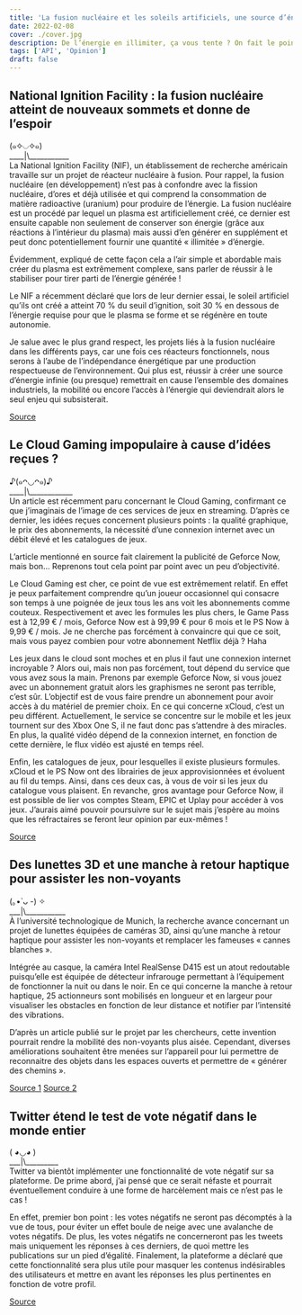 ```yaml
---
title: 'La fusion nucléaire et les soleils artificiels, une source d’énergie illimitée à portée de main'
date: 2022-02-08
cover: ./cover.jpg
description: De l’énergie en illimiter, ça vous tente ? On fait le point sur l’avancée de la recherche en fusion nucléaire, l’image du Cloud Gaming par les joueurs, des lunettes pour assister les non-voyants et une nouvelle fonctionnalité Twitter !
tags: ['API', 'Opinion']
draft: false
---
```


## National Ignition Facility : la fusion nucléaire atteint de nouveaux sommets et donne de l’espoir
(๑✧◡✧๑)       
\_\_\_\_|\\\_\_\_\_\_\_\_\_\_\_\_       
La National Ignition Facility (NIF), un établissement de recherche américain travaille sur un projet de réacteur nucléaire à fusion. Pour rappel, la fusion nucléaire (en développement) n’est pas à confondre avec la fission nucléaire, d’ores et déjà utilisée et qui comprend la consommation de matière radioactive (uranium) pour produire de l’énergie. La fusion nucléaire est un procédé par lequel un plasma est artificiellement créé, ce dernier est ensuite capable non seulement de conserver son énergie (grâce aux réactions à l’intérieur du plasma) mais aussi d’en générer en supplément et peut donc potentiellement fournir une quantité « illimitée » d’énergie.

Évidemment, expliqué de cette façon cela a l’air simple et abordable mais créer du plasma est extrêmement complexe, sans parler de réussir à le stabiliser pour tirer parti de l’énergie générée !

Le NIF a récemment déclaré que lors de leur dernier essai, le soleil artificiel qu’ils ont créé a atteint 70 % du seuil d’ignition, soit 30 % en dessous de l’énergie requise pour que le plasma se forme et se régénère en toute autonomie.

Je salue avec le plus grand respect, les projets liés à la fusion nucléaire dans les différents pays, car une fois ces réacteurs fonctionnels, nous serons à l’aube de l’indépendance énergétique par une production respectueuse de l’environnement. Qui plus est, réussir à créer une source d’énergie infinie (ou presque) remettrait en cause l’ensemble des domaines industriels, la mobilité ou encore l’accès à l’énergie qui deviendrait alors le seul enjeu qui subsisterait.

[Source](https://www.numerama.com/sciences/834473-fusion-nucleaire-comment-ce-soleil-artificiel-sest-il-approche-du-seuil-dignition.html)

## Le Cloud Gaming impopulaire à cause d’idées reçues ?
♪(๑ᴖ◡ᴖ๑)♪     
\_\_\_\_|\\\_\_\_\_\_\_\_\_\_\_\_\_      
Un article est récemment paru concernant le Cloud Gaming, confirmant ce que j’imaginais de l’image de ces services de jeux en streaming. D’après ce dernier, les idées reçues concernent plusieurs points : la qualité graphique, le prix des abonnements, la nécessité d’une connexion internet avec un débit élevé et les catalogues de jeux.

L’article mentionné en source fait clairement la publicité de Geforce Now, mais bon… Reprenons tout cela point par point avec un peu d’objectivité.

Le Cloud Gaming est cher, ce point de vue est extrêmement relatif. En effet je peux parfaitement comprendre qu’un joueur occasionnel qui consacre son temps à une poignée de jeux tous les ans voit les abonnements comme couteux. Respectivement et avec les formules les plus chers, le Game Pass est à 12,99 € / mois, Geforce Now est à 99,99 € pour 6 mois et le PS Now à 9,99 € / mois. Je ne cherche pas forcément à convaincre qui que ce soit, mais vous payez combien pour votre abonnement Netflix déjà ? Haha

Les jeux dans le cloud sont moches et en plus il faut une connexion internet incroyable ? Alors oui, mais non pas forcément, tout dépend du service que vous avez sous la main. Prenons par exemple Geforce Now, si vous jouez avec un abonnement gratuit alors les graphismes ne seront pas terrible, c’est sûr. L’objectif est de vous faire prendre un abonnement pour avoir accès à du matériel de premier choix. En ce qui concerne xCloud, c’est un peu différent. Actuellement, le service se concentre sur le mobile et les jeux tournent sur des Xbox One S, il ne faut donc pas s’attendre à des miracles. En plus, la qualité vidéo dépend de la connexion internet, en fonction de cette dernière, le flux vidéo est ajusté en temps réel.

Enfin, les catalogues de jeux, pour lesquelles il existe plusieurs formules. xCloud et le PS Now ont des librairies de jeux approvisionnées et évoluent au fil du temps. Ainsi, dans ces deux cas, à vous de voir si les jeux du catalogue vous plaisent. En revanche, gros avantage pour Geforce Now, il est possible de lier vos comptes Steam, EPIC et Uplay pour accéder à vos jeux.
J’aurais aimé pouvoir poursuivre sur le sujet mais j’espère au moins que les réfractaires se feront leur opinion par eux-mêmes !

[Source](https://www.numerama.com/tech/635745-les-graphismes-sont-laids-et-autres-idees-recues-sur-le-cloud-gaming.html)

## Des lunettes 3D et une manche à retour haptique pour assister les non-voyants
(｡•̀ ᴗ -) ✧     
\_\_\_|\\\_\_\_\_\_\_\_\_\_\_\_        
À l’université technologique de Munich, la recherche avance concernant un projet de lunettes équipées de caméras 3D, ainsi qu’une manche à retour haptique pour assister les non-voyants et remplacer les fameuses « cannes blanches ».

Intégrée au casque, la caméra Intel RealSense D415 est un atout redoutable puisqu’elle est équipée de détecteur infrarouge permettant à l’équipement de fonctionner la nuit ou dans le noir. En ce qui concerne la manche à retour haptique, 25 actionneurs sont mobilisés en longueur et en largeur pour visualiser les obstacles en fonction de leur distance et notifier par l’intensité des vibrations.

D’après un article publié sur le projet par les chercheurs, cette invention pourrait rendre la mobilité des non-voyants plus aisée. Cependant, diverses améliorations souhaitent être menées sur l’appareil pour lui permettre de reconnaitre des objets dans les espaces ouverts et permettre de « générer des chemins ».

[Source 1](https://www.futura-sciences.com/tech/actualites/electronique-ces-lunettes-non-voyants-detectent-obstacles-vibrations-96372/) [Source 2](https://arxiv.org/pdf/2201.04453.pdf)

## Twitter étend le test de vote négatif dans le monde entier
( ◕◡◕  )        
\_\_\_|\\\_\_\_\_\_\_\_\_\_      
Twitter va bientôt implémenter une fonctionnalité de vote négatif sur sa plateforme. De prime abord, j’ai pensé que ce serait néfaste et pourrait éventuellement conduire à une forme de harcèlement mais ce n’est pas le cas !

En effet, premier bon point : les votes négatifs ne seront pas décomptés à la vue de tous, pour éviter un effet boule de neige avec une avalanche de votes négatifs. De plus, les votes négatifs ne concerneront pas les tweets mais uniquement les réponses à ces derniers, de quoi mettre les publications sur un pied d’égalité. Finalement, la plateforme a déclaré que cette fonctionnalité sera plus utile pour masquer les contenus indésirables des utilisateurs et mettre en avant les réponses les plus pertinentes en fonction de votre profil.

[Source](https://www.lesnumeriques.com/vie-du-net/j-aime-pas-twitter-etend-le-test-de-vote-negatif-dans-le-monde-entier-n176161.html)